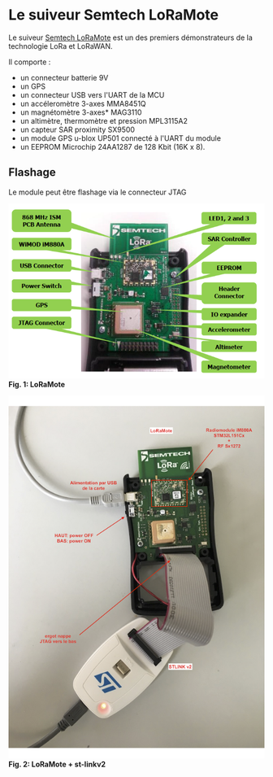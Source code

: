 # Le suiveur Semtech LoRaMote

Le suiveur [Semtech LoRaMote](https://lora-developers.semtech.com/library/tech-papers-and-guides/loramote/) est un des premiers démonstrateurs de la technologie LoRa et LoRaWAN.

Il comporte :
* un connecteur batterie 9V
* un GPS 
* un connecteur USB vers l'UART de la MCU
* un accéleromètre 3-axes  MMA8451Q
* un magnétomètre 3-axes* MAG3110
* un altimètre, thermomètre et pression MPL3115A2
* un capteur SAR proximity SX9500
* un module GPS u-blox UP501 connecté à l'UART du module
* un EEPROM Microchip 24AA1287 de 128 Kbit (16K x 8).

## Flashage
Le module peut être flashage via le connecteur JTAG

![LoRaMote](./figs/loramote.png)  
**Fig. 1: LoRaMote**

![LoRaMote+st-linkv2](./figs/LoRaMote+st-linkv2.png)  
**Fig. 2: LoRaMote + st-linkv2**
